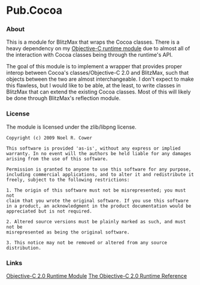 # Pub.Cocoa

### About

This is a module for BlitzMax that wraps the Cocoa classes.  There is a heavy dependency on my [Objective-C runtime module](http://github.com/nilium/pub.objectivec) due to almost all of the interaction with Cocoa classes being through the runtime's API.

The goal of this module is to implement a wrapper that provides proper interop between Cocoa's classes/Objective-C 2.0 and BlitzMax, such that objects between the two are almost interchangeable.  I don't expect to make this flawless, but I would like to be able, at the least, to write classes in BlitzMax that can extend the existing Cocoa classes.  Most of this will likely be done through BlitzMax's reflection module.

### License

The module is licensed under the zlib/libpng license.

	Copyright (c) 2009 Noel R. Cower
	
	This software is provided 'as-is', without any express or implied
	warranty. In no event will the authors be held liable for any damages
	arising from the use of this software.
	
	Permission is granted to anyone to use this software for any purpose,
	including commercial applications, and to alter it and redistribute it
	freely, subject to the following restrictions:
	
	1. The origin of this software must not be misrepresented; you must not
	claim that you wrote the original software. If you use this software
	in a product, an acknowledgment in the product documentation would be
	appreciated but is not required.
	
	2. Altered source versions must be plainly marked as such, and must not be
	misrepresented as being the original software.
	
	3. This notice may not be removed or altered from any source
	distribution.

### Links

[Objective-C 2.0 Runtime Module](http://github.com/nilium/pub.objectivec)
[The Objective-C 2.0 Runtime Reference](http://developer.apple.com/DOCUMENTATION/Cocoa/Reference/ObjCRuntimeRef/Reference/reference.html)
